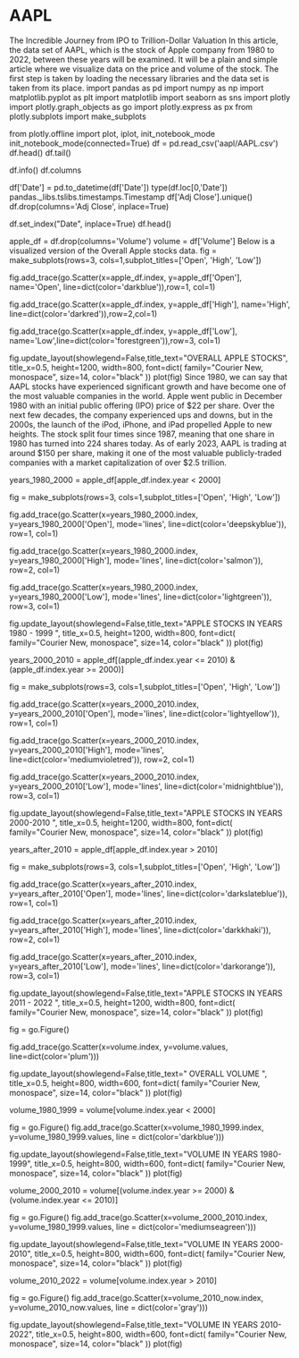# AAPL
The Incredible Journey from IPO to Trillion-Dollar Valuation
In this article, the data set of AAPL, which is the stock of Apple company from 1980 to 2022, between these years will be examined. It will be a plain and simple article where we visualize data on the price and volume of the stock.
The first step is taken by loading the necessary libraries and the data set is taken from its place.
import pandas as pd
import numpy as np
import matplotlib.pyplot as plt
import matplotlib
import seaborn as sns
import plotly
import plotly.graph_objects as go
import plotly.express as px
from plotly.subplots import make_subplots

from plotly.offline import plot, iplot, init_notebook_mode
init_notebook_mode(connected=True)
df = pd.read_csv('aapl/AAPL.csv')
df.head()
df.tail()

df.info()
df.columns

df['Date'] = pd.to_datetime(df['Date'])
type(df.loc[0,'Date'])
pandas._libs.tslibs.timestamps.Timestamp
df['Adj Close'].unique()
df.drop(columns='Adj Close', inplace=True)

df.set_index("Date", inplace=True)
df.head()

apple_df = df.drop(columns='Volume')
volume = df['Volume']
Below is a visualized version of the Overall Apple stocks data.
fig = make_subplots(rows=3, cols=1,subplot_titles=['Open', 'High', 'Low'])

fig.add_trace(go.Scatter(x=apple_df.index, y=apple_df['Open'], name='Open',
                        line=dict(color='darkblue')),row=1, col=1)

fig.add_trace(go.Scatter(x=apple_df.index, y=apple_df['High'], name='High',
                        line=dict(color='darkred')),row=2,col=1)

fig.add_trace(go.Scatter(x=apple_df.index, y=apple_df['Low'],
                         name='Low',line=dict(color='forestgreen')),row=3, col=1)

fig.update_layout(showlegend=False,title_text="OVERALL APPLE STOCKS", title_x=0.5,
                  height=1200, width=800,
        font=dict(
            family="Courier New, monospace",
            size=14,
            color="black"
))
plot(fig)
Since 1980, we can say that AAPL stocks have experienced significant growth and have become one of the most valuable companies in the world. Apple went public in December 1980 with an initial public offering (IPO) price of $22 per share. Over the next few decades, the company experienced ups and downs, but in the 2000s, the launch of the iPod, iPhone, and iPad propelled Apple to new heights.
The stock split four times since 1987, meaning that one share in 1980 has turned into 224 shares today. As of early 2023, AAPL is trading at around $150 per share, making it one of the most valuable publicly-traded companies with a market capitalization of over $2.5 trillion.

years_1980_2000 = apple_df[apple_df.index.year < 2000]

fig = make_subplots(rows=3, cols=1,subplot_titles=['Open', 'High', 'Low'])

fig.add_trace(go.Scatter(x=years_1980_2000.index, y=years_1980_2000['Open'], mode='lines',
                         line=dict(color='deepskyblue')), row=1, col=1)

fig.add_trace(go.Scatter(x=years_1980_2000.index, y=years_1980_2000['High'], mode='lines',
                        line=dict(color='salmon')), row=2, col=1)

fig.add_trace(go.Scatter(x=years_1980_2000.index, y=years_1980_2000['Low'], mode='lines',
                        line=dict(color='lightgreen')), row=3, col=1)


fig.update_layout(showlegend=False,title_text="APPLE STOCKS IN YEARS 1980 - 1999 ", title_x=0.5,
                  height=1200, width=800,
        font=dict(
            family="Courier New, monospace",
            size=14,
            color="black"
))
plot(fig)

years_2000_2010 =  apple_df[(apple_df.index.year <= 2010) & (apple_df.index.year >= 2000)]


fig = make_subplots(rows=3, cols=1,subplot_titles=['Open', 'High', 'Low'])

fig.add_trace(go.Scatter(x=years_2000_2010.index, y=years_2000_2010['Open'], mode='lines',
                         line=dict(color='lightyellow')), row=1, col=1)

fig.add_trace(go.Scatter(x=years_2000_2010.index, y=years_2000_2010['High'], mode='lines',
                        line=dict(color='mediumvioletred')), row=2, col=1)

fig.add_trace(go.Scatter(x=years_2000_2010.index, y=years_2000_2010['Low'], mode='lines',
                        line=dict(color='midnightblue')), row=3, col=1)


fig.update_layout(showlegend=False,title_text="APPLE STOCKS IN YEARS 2000-2010 ", title_x=0.5,
                  height=1200, width=800,
        font=dict(
            family="Courier New, monospace",
            size=14,
            color="black"
))
plot(fig)

years_after_2010 =  apple_df[apple_df.index.year > 2010]


fig = make_subplots(rows=3, cols=1,subplot_titles=['Open', 'High', 'Low'])

fig.add_trace(go.Scatter(x=years_after_2010.index, y=years_after_2010['Open'], mode='lines',
                         line=dict(color='darkslateblue')), row=1, col=1)

fig.add_trace(go.Scatter(x=years_after_2010.index, y=years_after_2010['High'], mode='lines',
                        line=dict(color='darkkhaki')), row=2, col=1)

fig.add_trace(go.Scatter(x=years_after_2010.index, y=years_after_2010['Low'], mode='lines',
                        line=dict(color='darkorange')), row=3, col=1)


fig.update_layout(showlegend=False,title_text="APPLE STOCKS IN YEARS 2011 - 2022 ", title_x=0.5,
                  height=1200, width=800,
        font=dict(
            family="Courier New, monospace",
            size=14,
            color="black"
))
plot(fig)

fig = go.Figure()

fig.add_trace(go.Scatter(x=volume.index, y=volume.values,
                         line=dict(color='plum')))

fig.update_layout(showlegend=False,title_text=" OVERALL VOLUME ", title_x=0.5,
                  height=800, width=600,
        font=dict(
            family="Courier New, monospace",
            size=14,
            color="black"
))
plot(fig)

volume_1980_1999 = volume[volume.index.year < 2000]

fig = go.Figure()
fig.add_trace(go.Scatter(x=volume_1980_1999.index, y=volume_1980_1999.values,
                        line = dict(color='darkblue')))

fig.update_layout(showlegend=False,title_text="VOLUME IN YEARS 1980-1999", title_x=0.5,
                  height=800, width=600,
        font=dict(
            family="Courier New, monospace",
            size=14,
            color="black"
))
plot(fig)

volume_2000_2010 = volume[(volume.index.year >= 2000) & (volume.index.year <= 2010)]

fig = go.Figure()
fig.add_trace(go.Scatter(x=volume_2000_2010.index, y=volume_1980_1999.values,
                        line = dict(color='mediumseagreen')))

fig.update_layout(showlegend=False,title_text="VOLUME IN YEARS 2000-2010", title_x=0.5,
                  height=800, width=600,
        font=dict(
            family="Courier New, monospace",
            size=14,
            color="black"
))
plot(fig)

volume_2010_2022 = volume[volume.index.year > 2010]

fig = go.Figure()
fig.add_trace(go.Scatter(x=volume_2010_now.index, y=volume_2010_now.values,
                        line = dict(color='gray')))

fig.update_layout(showlegend=False,title_text="VOLUME IN YEARS 2010-2022", title_x=0.5,
                  height=800, width=600,
        font=dict(
            family="Courier New, monospace",
            size=14,
            color="black"
))
plot(fig)
